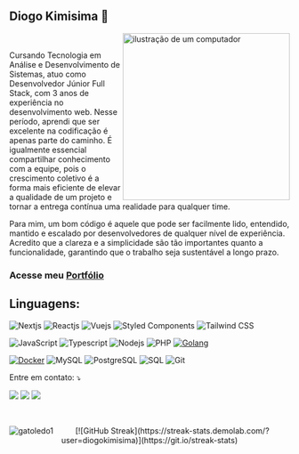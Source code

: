 ## Diogo Kimisima 👋

<div>
    <img src="https://raw.githubusercontent.com/MicaelliMedeiros/micaellimedeiros/master/image/computer-illustration.png" alt="ilustração de um computador" min-width="300px" max-width="300px" width="300px" align="right">
<br>
  <p align="left"> 
  Cursando Tecnologia em Análise e Desenvolvimento de Sistemas, atuo como Desenvolvedor Júnior Full Stack, com 3 anos de experiência no desenvolvimento web. Nesse período, aprendi que ser excelente na codificação é apenas parte do caminho. É igualmente essencial compartilhar conhecimento com a equipe, pois o crescimento coletivo é a forma mais eficiente de elevar a qualidade de um projeto e tornar a entrega contínua uma realidade para qualquer time.

Para mim, um bom código é aquele que pode ser facilmente lido, entendido, mantido e escalado por desenvolvedores de qualquer nível de experiência. Acredito que a clareza e a simplicidade são tão importantes quanto a funcionalidade, garantindo que o trabalho seja sustentável a longo prazo.

  ### Acesse meu <a href="https://portfolio-dkimisima.vercel.app" target="blank">Portfólio</a>
  </p>
</div>

<h2 align="left">
Linguagens:
</h2>

![Nextjs](https://img.shields.io/badge/next.js-000000?style=for-the-badge&logo=nextdotjs&logoColor=white)
![Reactjs](https://img.shields.io/badge/React.js-20232A?style=for-the-badge&logo=react&logoColor=61DAFB)
![Vuejs](https://img.shields.io/badge/Vue.js-35495E?style=for-the-badge&logo=vue.js&logoColor=4FC08D
)
![Styled Components](https://img.shields.io/badge/styled--components-DB7093?style=for-the-badge&logo=styled-components&logoColor=white)
![Tailwind CSS](https://img.shields.io/badge/Tailwind%20CSS-38B2AC?style=for-the-badge&logo=tailwind-css&logoColor=white
)

![JavaScript](https://img.shields.io/badge/JavaScript-F7DF1E?style=for-the-badge&logo=javascript&logoColor=black)
![Typescript](https://img.shields.io/badge/TypeScript-007ACC?style=for-the-badge&logo=typescript&logoColor=white)
![Nodejs](https://img.shields.io/badge/Node.js-339933?style=for-the-badge&logo=node.js&logoColor=white)
![PHP](https://img.shields.io/badge/PHP-777BB4?style=for-the-badge&logo=php&logoColor=white)
[![Golang](https://img.shields.io/badge/Go-00ADD8?style=for-the-badge&logo=go&logoColor=white)](https://golang.org)

[![Docker](https://img.shields.io/badge/Docker-2496ED?style=for-the-badge&logo=docker&logoColor=white)](https://www.docker.com)
![MySQL](https://img.shields.io/badge/MySQL-4479A1?style=for-the-badge&logo=mysql&logoColor=white)
![PostgreSQL](https://img.shields.io/badge/PostgreSQL-336791?style=for-the-badge&logo=postgresql&logoColor=white)
![SQL](https://img.shields.io/badge/SQL-4479A1?style=for-the-badge&logo=sql&logoColor=white
)
![Git](https://img.shields.io/badge/Git-E34F26?style=for-the-badge&logo=git&logoColor=white)

<p align="left">
  Entre em contato: ⤵️
</p>

  <a href="https://www.linkedin.com/in/diogo-kimisima/" target="_blank"><img src="https://img.shields.io/badge/-LinkedIn-%230077B5?style=for-the-badge&logo=linkedin&logoColor=white" target="_blank"></a>
  <a href="https://api.whatsapp.com/send/?phone=%2B5518981969555&text&app_absent=0" target="_blank"><img src="https://img.shields.io/badge/WhatsApp-25D366?style=for-the-badge&logo=whatsapp&logoColor=white" target="_blank"></a>
  <a href = "mailto:contato.dkimisima@gmail.com"><img src="https://img.shields.io/badge/-Gmail-%23333?style=for-the-badge&logo=gmail&logoColor=white" target="_blank"></a>
<br>


<br>

<div align="center" dir="center">
  <p>
    <img align="left" src="https://github-readme-stats.vercel.app/api/top-langs?username=diogokimisima&show_icons=true&theme=dracula&locale=en&layout=compact" alt="gatoledo1" />
  </p>
    [![GitHub Streak](https://streak-stats.demolab.com/?user=diogokimisima)](https://git.io/streak-stats)
</div>
<br>
